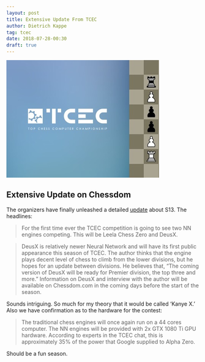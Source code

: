 ```yaml
---
layout: post
title: Extensive Update From TCEC
author: Dietrich Kappe
tag: tcec
date: 2018-07-28-00:30
draft: true
---
```

![TCEC](https://raw.githubusercontent.com/dkappe/dkappe.github.io/master/public/images/407B7C93-D7E5-494C-8B88-46ED2D08FAB0.jpeg)

## Extensive Update on Chessdom

The organizers have finally unleashed a detailed [update](http://www.chessdom.com/tcec-season-13-the-advance-of-the-nns/) about S13. The headlines:

>For the first time ever the TCEC competition is going to see two NN engines competing. This will be Leela Chess Zero and DeusX.

<!--more-->

>DeusX is relatively newer Neural Network and will have its first public appearance this season of TCEC. The author thinks that the engine plays decent level of chess to climb from the lower divisions, but he hopes for an update between divisions. He believes that, “The coming version of DeusX will be ready for Premier division, the top three and more.” Information on DeusX and interview with the author will be available on Chessdom.com in the coming days before the start of the season.

Sounds intriguing. So much for my theory that it would be called ‘Kanye X.’ Also we have confirmation as to the hardware for the contest:

>The traditional chess engines will once again run on a 44 cores computer. The NN engines will be provided with 2x GTX 1080 Ti GPU hardware. According to experts in the TCEC chat, this is approximately 35% of the power that Google supplied to Alpha Zero.

Should be a fun season.
